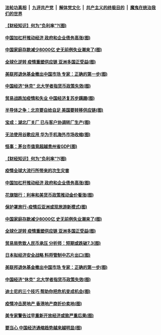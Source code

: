 

####  [法轮功真相](../../../../basic/blob/master/README.md?t=05142002) &nbsp;|&nbsp; [九评共产党](../../../../9ping.md/blob/master/README.md?t=05142002) &nbsp;|&nbsp; [解体党文化](../../../../jtdwh.md/blob/master/README.md?t=05142002)  &nbsp;|&nbsp; [共产主义的终极目的](../../../../gczydzjmd.md/blob/master/README.md?t=05142002) &nbsp;|&nbsp; [魔鬼在统治我们的世界](../../../../mgztzwmdsj.md/blob/master/README.md?t=05142002) 

#### [【财经知识】何为“负利率”?(图)](../pages/p5/933199.md?t=05142002) 

#### [中国加杠杆推动经济 政府和企业债务高涨(图)](../pages/p5/933169.md?t=05142002) 

#### [中国家庭存款减少8000亿 史无前例失业潮来了(图)](../pages/p5/933158.md?t=05142002) 

#### [全球化逆转 疫情重塑供应链 亚洲多国正受益(图)](../pages/p5/933144.md?t=05142002) 

#### [美联邦退休基金撤出中国市场 专家：正确的第一步(图)](../pages/p5/933117.md?t=05142002) 

#### [中国经济“休克” 北大学者指货币政策失效(图)](../pages/p5/933076.md?t=05142002) 

#### [贸易战跌加疫情和失业 中国经济复苏步蹒跚(图)](../pages/p5/933249.md?t=05142002) 

#### [半导体之争：北京要自给自足 美国要转移供应链(图)](../pages/p5/933235.md?t=05142002) 

#### [宝成：湖北厂关厂 已与客户协调转厂生产(图)](../pages/p5/933225.md?t=05142002) 

#### [无法使用谷歌应用 华为手机海外市场收缩(图)](../pages/p5/933222.md?t=05142002) 

#### [怪事：茅台市值竟超越贵州省GDP(图)](../pages/p5/933206.md?t=05142002) 

#### [【财经知识】何为“负利率”?(图)](../pages/p5/933199.md?t=05142002) 

#### [疫情全球大流行所带来的次生灾害](../pages/p5/933196.md?t=05142002) 

#### [中国加杠杆推动经济 政府和企业债务高涨(图)](../pages/p5/933169.md?t=05142002) 

#### [花旗银行：利率和美货币政策推动金价看涨(图)](../pages/p5/933193.md?t=05142002) 

#### [保护罩旅行-疫情后亚洲或现旅游新模式(图)](../pages/p5/933191.md?t=05142002) 

#### [中国家庭存款减少8000亿 史无前例失业潮来了(图)](../pages/p5/933158.md?t=05142002) 

#### [全球化逆转 疫情重塑供应链 亚洲多国正受益(图)](../pages/p5/933144.md?t=05142002) 

#### [贸易局势致人民币承压 分析师：短期或跌破7.3(图)](../pages/p5/933139.md?t=05142002) 

#### [日本拟经济安全战略 料将管制中芯片出口(图)](../pages/p5/933137.md?t=05142002) 

#### [美联邦退休基金撤出中国市场 专家：正确的第一步(图)](../pages/p5/933117.md?t=05142002) 

#### [中国经济“休克” 北大学者指货币政策失效(图)](../pages/p5/933076.md?t=05142002) 

#### [迪士尼的三个技巧 帮助你把危机变成机会(图)](../pages/p5/933077.md?t=05142002) 

#### [疫情冲击房地产 香港地产商折价卖地(图)](../pages/p5/933056.md?t=05142002) 

#### [美专家警告过早重新开放经济或致严重后果(图)](../pages/p5/933104.md?t=05142002) 

#### [要当心 中国经济通缩趋势越来越明显(图)](../pages/p5/933078.md?t=05142002) 

